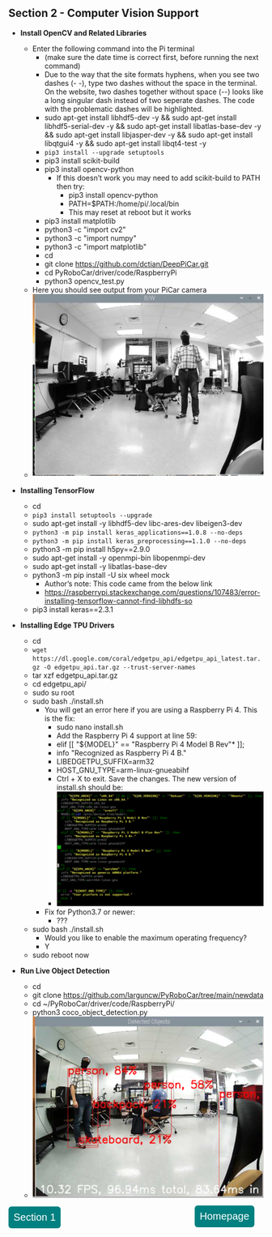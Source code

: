 ## Section 2 - Computer Vision Support
  * **Install OpenCV and Related Libraries**
    - Enter the following command into the Pi terminal
      - (make sure the date time is correct first, before running the next command)
      - Due to the way that the site formats hyphens, when you see two dashes (- -), type two dashes without the space in the terminal. On the website, two dashes together without space (--) looks like a long singular dash instead of two seperate dashes. The code with the problematic dashes will be highlighted.
      - sudo apt-get install libhdf5-dev -y && sudo apt-get install libhdf5-serial-dev -y && sudo apt-get install libatlas-base-dev -y && sudo apt-get install libjasper-dev -y && sudo apt-get install libqtgui4 -y && sudo apt-get install libqt4-test -y
      - ``pip3 install --upgrade setuptools``
      - pip3 install scikit-build
      - pip3 install opencv-python
          - If this doesn’t work you may need to add scikit-build to PATH then try: 
              - pip3 install opencv-python
              - PATH=$PATH:/home/pi/.local/bin
              - This may reset at reboot but it works
       - pip3 install matplotlib
       - python3 -c "import cv2"
       - python3 -c "import numpy"
       - python3 -c "import matplotlib"
       - cd
       - git clone https://github.com/dctian/DeepPiCar.git
       - cd PyRoboCar/driver/code/RaspberryPi
       - python3 opencv_test.py
     - Here you should see output from your PiCar camera
     - ![](images/sec2image1.PNG)

 * **Installing TensorFlow**
     - cd
     - ``pip3 install setuptools --upgrade``
     - sudo apt-get install -y libhdf5-dev libc-ares-dev libeigen3-dev
     - ``python3 -m pip install keras_applications==1.0.8 --no-deps``
     - ``python3 -m pip install keras_preprocessing==1.1.0 --no-deps``
     - python3 -m pip install h5py==2.9.0
     - sudo apt-get install -y openmpi-bin libopenmpi-dev
     - sudo apt-get install -y libatlas-base-dev
     - python3 -m pip install -U six wheel mock
        - Author’s note: This code came from the below link
        - https://raspberrypi.stackexchange.com/questions/107483/error-installing-tensorflow-cannot-find-libhdfs-so
      - pip3 install keras==2.3.1
  * **Installing Edge TPU Drivers**
     - cd
     - ``wget https://dl.google.com/coral/edgetpu_api/edgetpu_api_latest.tar.gz -O edgetpu_api.tar.gz --trust-server-names``
     - tar xzf edgetpu_api.tar.gz
     - cd edgetpu_api/
     - sudo su root
     - sudo bash ./install.sh
       - You will get an error here if you are using a Raspberry Pi 4. This is the fix:
         - sudo nano install.sh
         - Add the Raspberry Pi 4 support at line 59:
         - elif [[ "${MODEL}" == "Raspberry Pi 4 Model B Rev"* ]];
         - info "Recognized as Raspberry Pi 4 B."
         - LIBEDGETPU_SUFFIX=arm32
         - HOST_GNU_TYPE=arm-linux-gnueabihf
         - Ctrl + X to exit. Save the changes. The new version of install.sh should be:
         - ![](images/sec2image2.PNG)
       - Fix for Python3.7 or newer:
         - ???
     - sudo bash ./install.sh
       - Would you like to enable the maximum operating frequency?
       - Y
     - sudo reboot now
  * **Run Live Object Detection**
     - cd
     - git clone https://github.com/larguncw/PyRoboCar/tree/main/newdata
     - cd ~/PyRoboCar/driver/code/RaspberryPi/
     - python3 coco_object_detection.py
     - ![](images/sec2image3.PNG)

<style type="text/css">
#submit {
 background-color: #008080;
 display: inline;
 padding: .5em;
 -moz-border-radius: 5px;
 -webkit-border-radius: 5px;
 border-radius: 6px;
 color: #fff;
 font-size: 20px;
 text-decoration: none;
 border: none;
}
#submit:hover {
 border: none;
 background: orange;
 box-shadow: 0px 0px 1px #777;
}
</style>


<form>
<input id='submit' type="BUTTON" value="Section 1" onclick="window.location.href='https://larguncw.github.io/PyRoboCar/pages/section_1'">
</form>

<form>
<input id='submit' style="position: relative; left: 368px; bottom: 45px;" type="BUTTON" value="Homepage" onclick="window.location.href='https://larguncw.github.io/PyRoboCar/'">
</form>

<form>
<input id='submit' style="position: relative; left: 750px; bottom: 93px;" type="BUTTON" value="Section 3" onclick="window.location.href='https://larguncw.github.io/PyRoboCar/pages/section_3'">
</form>

